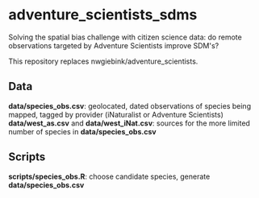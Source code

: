 # adventure_scientists_sdms
Solving the spatial bias challenge with citizen science data: do remote observations targeted by Adventure Scientists improve SDM's? 

This repository replaces  nwgiebink/adventure_scientists.

## Data
**data/species_obs.csv**: geolocated, dated observations of species being mapped, tagged by provider (iNaturalist or Adventure Scientists)
**data/west_as.csv** and **data/west_iNat.csv**: sources for the more limited number of species in **data/species_obs.csv**

## Scripts
**scripts/species_obs.R**: choose candidate species, generate **data/species_obs.csv**